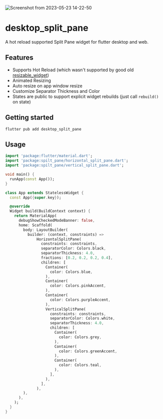 ![Screenshot from 2023-05-23 14-22-50](https://github.com/omegaui/desktop_split_pane/assets/73544069/f64eba88-8eee-4291-804a-d19af90bcd71)

# desktop_split_pane

A hot reload supported Split Pane widget for flutter desktop and web.

## Features

- Supports Hot Reload (which wasn't supported by good old [resizable_widget](https://pub.dev/packages/resizable_widget))
- Animated Resizing
- Auto resize on app window resize
- Customize Separator Thickness and Color
- States are public to support explicit widget rebuilds (just call `rebuild()` on state)

## Getting started

```shell
flutter pub add desktop_split_pane
```

## Usage

```dart
import 'package:flutter/material.dart';
import 'package:spilt_pane/horizontal_split_pane.dart';
import 'package:spilt_pane/vertical_split_pane.dart';

void main() {
  runApp(const App());
}

class App extends StatelessWidget {
  const App({super.key});

  @override
  Widget build(BuildContext context) {
    return MaterialApp(
      debugShowCheckedModeBanner: false,
      home: Scaffold(
        body: LayoutBuilder(
          builder: (context, constraints) =>
              HorizontalSplitPane(
                constraints: constraints,
                separatorColor: Colors.black,
                separatorThickness: 4.0,
                fractions: [0.2, 0.2, 0.2, 0.4],
                children: [
                  Container(
                    color: Colors.blue,
                  ),
                  Container(
                    color: Colors.pinkAccent,
                  ),
                  Container(
                    color: Colors.purpleAccent,
                  ),
                  VerticalSplitPane(
                    constraints: constraints,
                    separatorColor: Colors.white,
                    separatorThickness: 4.0,
                    children: [
                      Container(
                        color: Colors.grey,
                      ),
                      Container(
                        color: Colors.greenAccent,
                      ),
                      Container(
                        color: Colors.teal,
                      ),
                    ],
                  ),
                ],
              ),
        ),
      ),
    );
  }
}

```
